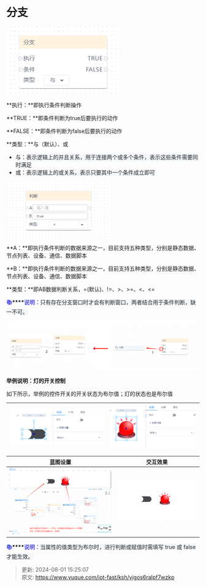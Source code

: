 # 分支

![1722484837632-c1b0377c-29ec-4411-9fb9-4ad5d996eafc.png](./img/vb-YF8-Bzq2a7xx3/1722484837632-c1b0377c-29ec-4411-9fb9-4ad5d996eafc-465106.png)

**执行：**即执行条件判断操作

**TRUE：**即条件判断为true后要执行的动作

**FALSE：**即条件判断为false后要执行的动作

**类型：**与（默认）、或

+ 与：<font style="color:rgb(36, 41, 47);background-color:rgb(244, 246, 248);">表示逻辑上的并且关系，用于连接两个或多个条件，表示这些条件需要同时满足</font>
+ 或：<font style="color:rgb(36, 41, 47);background-color:rgb(244, 246, 248);">表示逻辑上的或关系，表示只要其中一个条件成立即可</font>

![1722495353611-beac7f49-c980-47e9-babb-d08f362b8d25.png](./img/vb-YF8-Bzq2a7xx3/1722495353611-beac7f49-c980-47e9-babb-d08f362b8d25-417540.png)

**A：**即执行条件判断的数据来源之一，目前支持五种类型，分别是静态数据、节点列表、设备、通信、数据脚本

**B：**即执行条件判断的数据来源之一，目前支持五种类型，分别是静态数据、节点列表、设备、通信、数据脚本

**类型：**即AB数据判断关系，=(默认)、!=、>、>=、<、<=

**<font style="color:rgb(77, 77, 230);">📚</font>****<font style="color:rgb(77, 77, 230);">说明：</font>**<font style="color:rgb(36, 41, 47);background-color:rgb(244, 246, 248);">只有存在分支窗口时才会有判断窗口，两者结合用于条件判断，缺一不可。</font>

![1722497104411-6fabf11a-ed02-4073-b366-85562defc3eb.png](./img/vb-YF8-Bzq2a7xx3/1722497104411-6fabf11a-ed02-4073-b366-85562defc3eb-065401.png)

**举例说明：灯的开关控制**

如下所示，举例的控件开关的开关状态为布尔值；灯的状态也是布尔值

| ![1722494158486-57f12bbd-c088-4ff6-b8ce-cdfd058822f8.png](./img/vb-YF8-Bzq2a7xx3/1722494158486-57f12bbd-c088-4ff6-b8ce-cdfd058822f8-212044.png) | ![1722494185064-9c2503f5-4f77-4804-978e-c5aaa707a232.png](./img/vb-YF8-Bzq2a7xx3/1722494185064-9c2503f5-4f77-4804-978e-c5aaa707a232-335744.png) |
| --- | --- |


| 蓝图设置 | 交互效果 |
| --- | --- |
| ![1722495142506-a8025b19-207a-4d1b-9df0-b4b18fe0535b.png](./img/vb-YF8-Bzq2a7xx3/1722495142506-a8025b19-207a-4d1b-9df0-b4b18fe0535b-000983.png) | ![1722494546230-8d175524-3974-4cb0-b568-913b96ec6a06.gif](./img/vb-YF8-Bzq2a7xx3/1722494546230-8d175524-3974-4cb0-b568-913b96ec6a06-301501.gif) |


**<font style="color:rgb(77, 77, 230);">📚</font>****<font style="color:rgb(77, 77, 230);">说明：</font>**<font style="color:rgb(36, 41, 47);background-color:rgb(244, 246, 248);">当属性的值类型为布尔时，进行判断或赋值时需填写 true 或 false 才能生效。</font>



> 更新: 2024-08-01 15:25:07  
> 原文: <https://www.yuque.com/iot-fast/ksh/yigos6ralpf7wzkp>